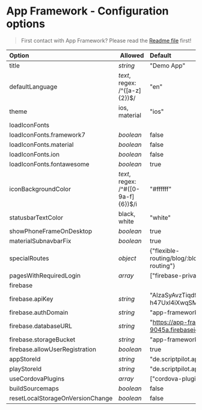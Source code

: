 # App Framework - Configuration options

<!-- comment -->
<!-- /comment -->

> First contact with App Framework? Please read the [Readme file](../README.md) first!

<!-- update-on-build -->
Option | Allowed | Default
:--- |:--- |:---
title | *string* | "Demo App"
defaultLanguage | *text*, regex: /^([a-z]{2})$/ | "en"
theme | ios, material | "ios"
loadIconFonts |  |
loadIconFonts.framework7 | *boolean* | false
loadIconFonts.material | *boolean* | false
loadIconFonts.ion | *boolean* | false
loadIconFonts.fontawesome | *boolean* | true
iconBackgroundColor | *text*, regex: /^#([0-9a-f]{6})$/i | "#ffffff"
statusbarTextColor | black, white | "white"
showPhoneFrameOnDesktop | *boolean* | true
materialSubnavbarFix | *boolean* | true
specialRoutes | *object* | {"flexible-routing/blog/:blogId/post/:postId":"flexible-routing"}
pagesWithRequiredLogin | *array* | ["firebase-private"]
firebase |  |
firebase.apiKey | *string* | "AIzaSyAvzTiqd9fKR-h47Uxl4iXwqSMU1VjGdII"
firebase.authDomain | *string* | "app-framework-9045a.firebaseapp.com"
firebase.databaseURL | *string* | "https://app-framework-9045a.firebaseio.com"
firebase.storageBucket | *string* | "app-framework-9045a.appspot.com"
firebase.allowUserRegistration | *boolean* | true
appStoreId | *string* | "de.scriptpilot.app-framework"
playStoreId | *string* | "de.scriptpilot.appframework"
useCordovaPlugins | *array* | ["cordova-plugin-statusbar"]
buildSourcemaps | *boolean* | false
resetLocalStorageOnVersionChange | *boolean* | false
<!-- /update-on-build -->
